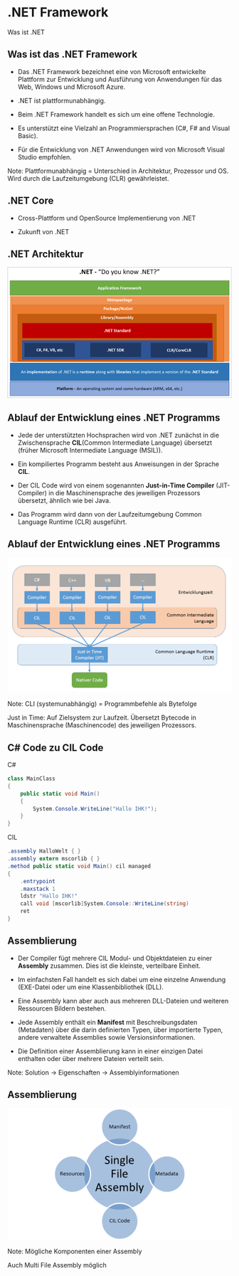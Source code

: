 # .NET Framework

Was ist .NET


<!-- .slide: class="left" -->
## Was ist das .NET Framework

* Das .NET Framework bezeichnet eine von Microsoft entwickelte Plattform zur Entwicklung und Ausführung von Anwendungen für das Web, Windows und Microsoft Azure.

* .NET ist plattformunabhängig.

* Beim .NET Framework handelt es sich um eine offene Technologie.

* Es unterstützt eine Vielzahl an Programmiersprachen (C#, F# and Visual Basic).

* Für die Entwicklung von .NET Anwendungen wird von Microsoft Visual Studio empfohlen.

Note: Plattformunabhängig = Unterschied in Architektur, Prozessor und OS. Wird durch die Laufzeitumgebung (CLR) gewährleistet.


<!-- .slide: class="left" -->
## .NET Core

* Cross-Plattform und OpenSource Implementierung von .NET

* Zukunft von .NET


<!-- .slide: class="left" -->
## .NET Architektur

![DotNet Architektur](images/DotNetArchitecture.png)


<!-- .slide: class="left" -->
## Ablauf der Entwicklung eines .NET Programms

* Jede der unterstützten Hochsprachen wird von .NET zunächst in die Zwischensprache **CIL**(Common Intermediate Language) übersetzt (früher Microsoft Intermediate Language (MSIL)).

* Ein kompiliertes Programm besteht aus Anweisungen in der Sprache **CIL**.

* Der CIL Code wird von einem sogenannten **Just-in-Time Compiler** (JIT-Compiler) in die Maschinensprache des jeweiligen Prozessors übersetzt, ähnlich wie bei Java.

* Das Programm wird dann von der Laufzeitumgebung Common Language Runtime (CLR) ausgeführt.


<!-- .slide: class="left" -->
## Ablauf der Entwicklung eines .NET Programms

![DotNet Compiler CIL zu nativem Code](images/DotNetCILCompiler.png)

Note: CLI (systemunabhängig) = Programmbefehle als Bytefolge

Just in Time: Auf Zielsystem zur Laufzeit. Übersetzt Bytecode in Maschinensprache (Maschinencode) des jeweiligen Prozessors.


<!-- .slide: class="left" -->
## C\# Code zu CIL Code

C#

```csharp
class MainClass
{
    public static void Main()
    {
        System.Console.WriteLine("Hallo IHK!");
    }
}
```

CIL

```csharp
.assembly HalloWelt { }
.assembly extern mscorlib { }
.method public static void Main() cil managed
{
    .entrypoint
    .maxstack 1
    ldstr "Hallo IHK!"
    call void [mscorlib]System.Console::WriteLine(string)
    ret
}
```


<!-- .slide: class="left" -->
## Assemblierung

* Der Compiler fügt mehrere CIL Modul- und Objektdateien zu einer **Assembly** zusammen. Dies ist die kleinste, verteilbare Einheit.

* Im einfachsten Fall handelt es sich dabei um eine einzelne Anwendung (EXE-Datei oder um eine Klassenbibliothek (DLL).

* Eine Assembly kann aber auch aus mehreren DLL-Dateien und weiteren Ressourcen Bildern bestehen.

* Jede Assembly enthält ein **Manifest** mit Beschreibungsdaten (Metadaten) über die darin definierten Typen, über importierte Typen, andere verwaltete Assemblies sowie Versionsinformationen.

* Die Definition einer Assemblierung kann in einer einzigen Datei enthalten oder über mehrere Dateien verteilt sein.

Note: Solution -> Eigenschaften -> Assemblyinformationen


<!-- .slide: class="left" -->
## Assemblierung

![Single File Assembly](images/SingleFileAssembly.png)

Note: Mögliche Komponenten einer Assembly

Auch Multi File Assembly möglich